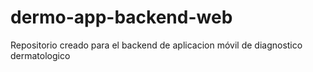 # dermo-app-backend-web
Repositorio creado para el backend de aplicacion móvil de diagnostico dermatologico

